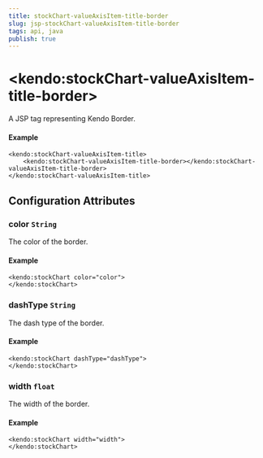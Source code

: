 ```yaml
---
title: stockChart-valueAxisItem-title-border
slug: jsp-stockChart-valueAxisItem-title-border
tags: api, java
publish: true
---
```


# \<kendo:stockChart-valueAxisItem-title-border\>
A JSP tag representing Kendo Border.

#### Example
    <kendo:stockChart-valueAxisItem-title>
        <kendo:stockChart-valueAxisItem-title-border></kendo:stockChart-valueAxisItem-title-border>
    </kendo:stockChart-valueAxisItem-title>


## Configuration Attributes


### color `String`

The color of the border.

#### Example
    <kendo:stockChart color="color">
    </kendo:stockChart>



### dashType `String`

The dash type of the border.

#### Example
    <kendo:stockChart dashType="dashType">
    </kendo:stockChart>



### width `float`

The width of the border.

#### Example
    <kendo:stockChart width="width">
    </kendo:stockChart>


